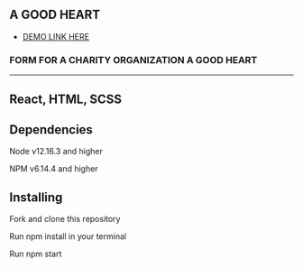 ## A GOOD HEART

- [DEMO LINK HERE](https://yulyavav.github.io/react-demo/)


### FORM FOR A CHARITY ORGANIZATION A GOOD HEART

-----------------------------------

React, HTML, SCSS
-----------------------------------

Dependencies
-----------------------------------

Node v12.16.3 and higher

NPM v6.14.4 and higher


Installing
-----------------------------------

Fork and clone this repository

Run npm install in your terminal

Run npm start


